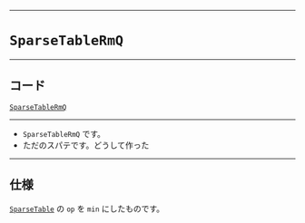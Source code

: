 _____

# `SparseTableRmQ`

_____

## コード

[`SparseTableRmQ`](https://github.com/titanium-22/Library_py/blob/main/DataStructures/SparseTable/SparseTableRmQ.py)

_____

- `SparseTableRmQ` です。
- ただのスパテです。どうして作った

_____

## 仕様

[`SparseTable`](./SparseTable_.md) の `op` を `min` にしたものです。


